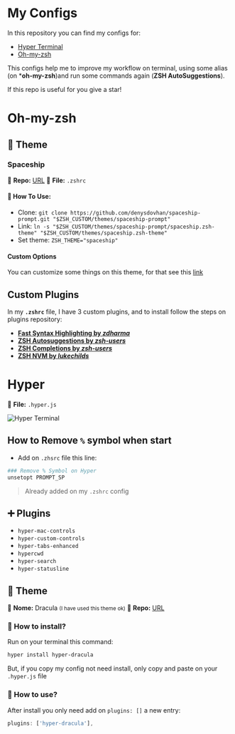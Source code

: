 # My Configs
In this repository you can find my configs for:
- [Hyper Terminal](https://hyper.is/)
- [Oh-my-zsh](https://ohmyz.sh/)

This configs help me to improve my workflow on terminal, using some alias (on ***oh-my-zsh**)and run some commands again (**ZSH AutoSuggestions**).

If this repo is useful for you give a star!


# Oh-my-zsh

## 🎨 Theme

### Spaceship
🔗 **Repo:** [URL](https://github.com/denysdovhan/spaceship-prompt)
📁 **File:** `.zshrc`

#### 📖 **How To Use:**
* Clone: `git clone https://github.com/denysdovhan/spaceship-prompt.git "$ZSH_CUSTOM/themes/spaceship-prompt"`
* Link: `ln -s "$ZSH_CUSTOM/themes/spaceship-prompt/spaceship.zsh-theme" "$ZSH_CUSTOM/themes/spaceship.zsh-theme"`
* Set theme: `ZSH_THEME="spaceship"`

#### Custom Options
You can customize some things on this theme, for that see this [link](https://github.com/denysdovhan/spaceship-prompt/blob/master/docs/Options.md)

## Custom Plugins

In my **`.zshrc`** file, I have 3 custom plugins, and to install follow the steps on plugins repository:
- **[Fast Syntax Highlighting by *zdharma*](https://github.com/zdharma/fast-syntax-highlighting)**
- **[ZSH Autosuggestions by *zsh-users*](https://github.com/zsh-users/zsh-autosuggestions)**
- **[ZSH Completions by *zsh-users*](https://github.com/zsh-users/zsh-completions)**
- **[ZSH NVM by *lukechilds*](https://github.com/lukechilds/zsh-nvm)**

# Hyper
📁 **File:** `.hyper.js`

![Hyper Terminal](https://i.ibb.co/FndX03L/image.png)

## How to Remove `%` symbol when start
- Add on `.zhsrc` file this line:
```bash
### Remove % Symbol on Hyper
unsetopt PROMPT_SP
```

> Already added on my `.zshrc` config

## ➕ Plugins
- `hyper-mac-controls`
- `hyper-custom-controls`
- `hyper-tabs-enhanced`
- `hypercwd`
- `hyper-search`
- `hyper-statusline`

## 🎨 Theme

💬 **Nome:** Dracula <small>(I have used this theme ok)</small>
🔗 **Repo:** [URL](https://github.com/dracula/hyper)

### 📖 How to install?

Run on your terminal this command:
```bash
hyper install hyper-dracula
```

But, if you copy my config not need install, only copy and paste on your `.hyper.js` file

### 📖 How to use?

After install you only need add on `plugins: []` a new entry:

```javascript
plugins: ['hyper-dracula'],
```
